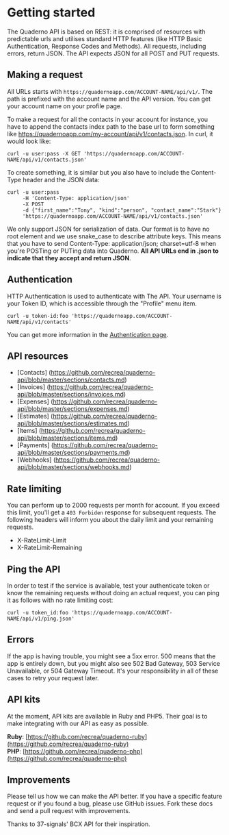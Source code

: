# Getting started
The Quaderno API is based on REST: it is comprised of resources with predictable urls and utilises standard HTTP features (like HTTP Basic Authentication, Response Codes and Methods). All requests, including errors, return JSON. The API expects JSON for all POST and PUT requests.

## Making a request
All URLs starts with `https://quadernoapp.com/ACCOUNT-NAME/api/v1/`. The path is prefixed with the account name and the API version. You can get your account name on your profile page.

To make a request for all the contacts in your account for instance, you have to append the contacts index path to the base url to form something like https://quadernoapp.com/my-account/api/v1/contacts.json. In curl, it would look like:

```shell
curl -u user:pass -X GET 'https://quadernoapp.com/ACCOUNT-NAME/api/v1/contacts.json'
```

To create something, it is similar but you also have to include the Content-Type  header and the JSON data:

```shell
curl -u user:pass 
	 -H 'Content-Type: application/json' 
	 -X POST 
	 -d {"first_name":"Tony", "kind":"person", "contact_name":"Stark"}
	 'https://quadernoapp.com/ACCOUNT-NAME/api/v1/contacts.json'
```

We only support JSON for serialization of data. Our format is to have no root element and we use snake_case to describe attribute keys. This means that you have to send Content-Type: application/json; charset=utf-8 when you're POSTing or PUTing data into Quaderno. **All API URLs end in .json to indicate that they accept and return JSON**.

## Authentication
HTTP Authentication is used to authenticate with The API. Your username is your Token ID, which is accessible through the "Profile" menu item.

```shell
curl -u token-id:foo 'https://quadernoapp.com/ACCOUNT-NAME/api/v1/contacts'
```

You can get more information in the [Authentication page](https://github.com/recrea/quaderno-api/blob/master/sections/authentication.md).

## API resources
* [Contacts] (https://github.com/recrea/quaderno-api/blob/master/sections/contacts.md)
* [Invoices] (https://github.com/recrea/quaderno-api/blob/master/sections/invoices.md)
* [Expenses] (https://github.com/recrea/quaderno-api/blob/master/sections/expenses.md)
* [Estimates] (https://github.com/recrea/quaderno-api/blob/master/sections/estimates.md)
* [Items] (https://github.com/recrea/quaderno-api/blob/master/sections/items.md)
* [Payments] (https://github.com/recrea/quaderno-api/blob/master/sections/payments.md)
* [Webhooks] (https://github.com/recrea/quaderno-api/blob/master/sections/webhooks.md)

## Rate limiting
You can perform up to 2000 requests per month for account. If you exceed this limit, you'll get a `403 Forbiden` response for subsequent requests.
The following headers will inform you about the daily limit and your remaining requests.

* X-RateLimit-Limit
* X-RateLimit-Remaining

## Ping the API
In order to test if the service is available, test your authenticate token or know the remaining requests without doing an actual request, you can ping it as follows with no rate limiting cost:

```shell
curl -u token_id:foo 'https://quadernoapp.com/ACCOUNT-NAME/api/v1/ping.json'
```
## Errors
If the app is having trouble, you might see a 5xx error. 500 means that the app is entirely down, but you might also see 502 Bad Gateway, 503 Service Unavailable, or 504 Gateway Timeout. It's your responsibility in all of these cases to retry your request later.

## API kits
At the moment, API kits are available in Ruby and PHP5. Their goal is to make integrating with our API as easy as possible.

**Ruby**: [https://github.com/recrea/quaderno-ruby](https://github.com/recrea/quaderno-ruby)  
**PHP**: [https://github.com/recrea/quaderno-php](https://github.com/recrea/quaderno-php)

## Improvements
Please tell us how we can make the API better. If you have a specific feature request or if you found a bug, please use GitHub issues. Fork these docs and send a pull request with improvements.

Thanks to 37-signals' BCX API for their inspiration.
